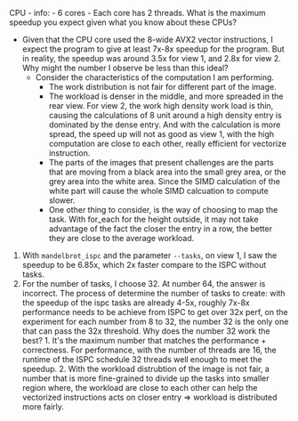 CPU - info:
    - 6 cores
    - Each core has 2 threads.
What is the maximum speedup you expect given what you know about these CPUs?
- Given that the CPU core used the 8-wide AVX2 vector instructions, I expect the program to give at least 7x-8x speedup for the program. But in reality, the speedup was around 3.5x for view 1, and 2.8x for view 2.
Why might the number I observe be less than this ideal?
    - Consider the characteristics of the computation I am performing.
        - The work distribution is not fair for different part of the image.
        - The workload is denser in the middle, and more spreaded in the rear view. For view 2, the work high density work load is thin, causing the calculations of 8 unit around a high density entry is dominated by the dense entry. And with the calculation is more spread, the speed up will not as good as view 1, with the high computation are close to each other, really efficient for vectorize instruction.
        - The parts of the images that present challenges are the parts that are moving from a black area into the small grey area, or the grey area into the white area. Since the SIMD calculation of the white part will cause the whole SIMD calcuation to compute slower.
        - One other thing to consider, is the way of choosing to map the task. With for_each for the height outside, it may not take advantage of the fact the closer the entry in a row, the better they are close to the average workload.

1. With `mandelbrot_ispc` and the parameter `--tasks`, on view 1, I saw the speedup to be 6.85x, which 2x faster compare to the ISPC without tasks.
2. For the number of tasks, I choose 32. At number 64, the answer is incorrect. The process of determine the number of tasks to create: with the speedup of the ispc tasks are already 4-5x, roughly 7x-8x performance needs to be achieve from ISPC to get over 32x perf, on the experiment for each number from 8 to 32, the number 32 is the only one that can pass the 32x threshold.
    Why does the number 32 work the best?
        1. It's the maximum number that matches the performance + correctness. For performance, with the number of threads are 16, the runtime of the ISPC schedule 32 threads well enough to meet the speedup.
        2. With the workload distrubtion of the image is not fair, a number that is more fine-grained to divide up the tasks into smaller region where, the workload are close to each other can help the vectorized instructions acts on closer entry => workload is distributed more fairly.





